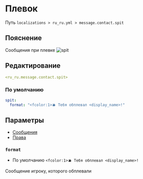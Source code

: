 # Плевок
Путь `localizations > ru_ru.yml > message.contact.spit`

## Пояснение
Сообщения при плевке
![spit](/spit.png)

## Редактирование
```yaml
<ru_ru.message.contact.spit>
```

### По умолчанию
```yaml
spit:
  format: "<fcolor:1>🫐 Тебя обплевал <display_name>!"
```

## Параметры

- [Сообщения](/ru/message/contact/spit/)
- [Права](/ru/permission/message/contact/spit/)

### `format`
- По умолчанию `<fcolor:1>🫐 Тебя обплевал <display_name>!`

Сообщение игроку, которого обплевали
